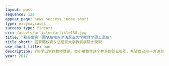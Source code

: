 ```yaml
---
layout: post
sequence: 126
appear_page: news success index_short
type: easymaycases
success_type: fineart
src: /assets/articles/article138.jpg
title: "易美案例丨圆梦藤校宾夕法尼亚大学教育学硕士录取"
title_short: 圆梦藤校宾夕法尼亚大学教育学硕士录取
use_short_title: nan
description: Y同学出生在教师世家，自小被教师这个神圣的职业吸引，希望自己用一方讲台为学生照亮前行的路。在本科期间，她取得了优异的成绩却苦恼于自己排名不高的本科院校，没有更大的升学空间。在公众号推文上，她看到易美教育有很多教育学申请的成功案例。Y同学告诉易美资深教育咨询顾问说：“很多人有藤校情结，我也是他们其中的一位。我只想去常青藤名校读研究生。”
year: 2017
---
```


